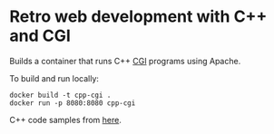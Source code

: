 # Retro web development with C++ and CGI

Builds a container that runs C++ [CGI](https://en.wikipedia.org/wiki/Common_Gateway_Interface) programs using Apache.

To build and run locally:

```shell
docker build -t cpp-cgi .
docker run -p 8080:8080 cpp-cgi
```

C++ code samples from [here](https://www.tutorialspoint.com/cplusplus/cpp_web_programming.htm).
